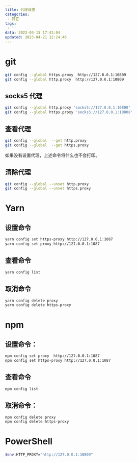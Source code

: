 ```yaml
---
title: 代理设置
categories:
 - 其它
tags:
 - ''
data: 2023-04-15 17:43:04
updated: 2023-04-21 12:24:46
---
```


# git

```bash
git config --global https.proxy  http://127.0.0.1:10809
git config --global http.proxy  http://127.0.0.1:10809
```


## socks5 代理
```bash
git config --global http.proxy 'socks5://127.0.0.1:10808'
git config --global https.proxy 'socks5://127.0.0.1:10808'
```

## 查看代理

```bash
git config --global  --get http.proxy
git config --global  --get https.proxy
```

如果没有设置代理，上述命令将什么也不会打印。

## 清除代理

```bash
git config --global --unset http.proxy
git config --global --unset https.proxy
```

#  Yarn

## 设置命令

```bash
yarn config set https-proxy http://127.0.0.1:1087
yarn config set proxy http://127.0.0.1:1087
```

## 查看命令

```bash
yarn config list
```

## 取消命令

```bash
yarn config delete proxy
yarn config delete https-proxy
```

# npm

## 设置命令：

```bash
npm config set proxy  http://127.0.0.1:1087
npm config set https-proxy http://127.0.0.1:1087
```

## 查看命令

```bash
npm config list
```

## 取消命令：

```bash
npm config delete proxy
npm config delete https-proxy
```

# PowerShell

```bash
$env:HTTP_PROXY="http://127.0.0.1:10809"
```